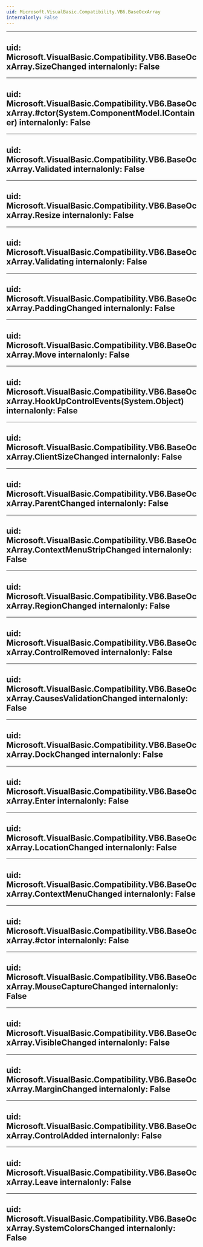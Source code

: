 ```yaml
---
uid: Microsoft.VisualBasic.Compatibility.VB6.BaseOcxArray
internalonly: False
---
```


---
uid: Microsoft.VisualBasic.Compatibility.VB6.BaseOcxArray.SizeChanged
internalonly: False
---

---
uid: Microsoft.VisualBasic.Compatibility.VB6.BaseOcxArray.#ctor(System.ComponentModel.IContainer)
internalonly: False
---

---
uid: Microsoft.VisualBasic.Compatibility.VB6.BaseOcxArray.Validated
internalonly: False
---

---
uid: Microsoft.VisualBasic.Compatibility.VB6.BaseOcxArray.Resize
internalonly: False
---

---
uid: Microsoft.VisualBasic.Compatibility.VB6.BaseOcxArray.Validating
internalonly: False
---

---
uid: Microsoft.VisualBasic.Compatibility.VB6.BaseOcxArray.PaddingChanged
internalonly: False
---

---
uid: Microsoft.VisualBasic.Compatibility.VB6.BaseOcxArray.Move
internalonly: False
---

---
uid: Microsoft.VisualBasic.Compatibility.VB6.BaseOcxArray.HookUpControlEvents(System.Object)
internalonly: False
---

---
uid: Microsoft.VisualBasic.Compatibility.VB6.BaseOcxArray.ClientSizeChanged
internalonly: False
---

---
uid: Microsoft.VisualBasic.Compatibility.VB6.BaseOcxArray.ParentChanged
internalonly: False
---

---
uid: Microsoft.VisualBasic.Compatibility.VB6.BaseOcxArray.ContextMenuStripChanged
internalonly: False
---

---
uid: Microsoft.VisualBasic.Compatibility.VB6.BaseOcxArray.RegionChanged
internalonly: False
---

---
uid: Microsoft.VisualBasic.Compatibility.VB6.BaseOcxArray.ControlRemoved
internalonly: False
---

---
uid: Microsoft.VisualBasic.Compatibility.VB6.BaseOcxArray.CausesValidationChanged
internalonly: False
---

---
uid: Microsoft.VisualBasic.Compatibility.VB6.BaseOcxArray.DockChanged
internalonly: False
---

---
uid: Microsoft.VisualBasic.Compatibility.VB6.BaseOcxArray.Enter
internalonly: False
---

---
uid: Microsoft.VisualBasic.Compatibility.VB6.BaseOcxArray.LocationChanged
internalonly: False
---

---
uid: Microsoft.VisualBasic.Compatibility.VB6.BaseOcxArray.ContextMenuChanged
internalonly: False
---

---
uid: Microsoft.VisualBasic.Compatibility.VB6.BaseOcxArray.#ctor
internalonly: False
---

---
uid: Microsoft.VisualBasic.Compatibility.VB6.BaseOcxArray.MouseCaptureChanged
internalonly: False
---

---
uid: Microsoft.VisualBasic.Compatibility.VB6.BaseOcxArray.VisibleChanged
internalonly: False
---

---
uid: Microsoft.VisualBasic.Compatibility.VB6.BaseOcxArray.MarginChanged
internalonly: False
---

---
uid: Microsoft.VisualBasic.Compatibility.VB6.BaseOcxArray.ControlAdded
internalonly: False
---

---
uid: Microsoft.VisualBasic.Compatibility.VB6.BaseOcxArray.Leave
internalonly: False
---

---
uid: Microsoft.VisualBasic.Compatibility.VB6.BaseOcxArray.SystemColorsChanged
internalonly: False
---
